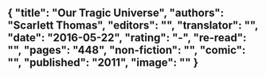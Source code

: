 {
 "title": "Our Tragic Universe",
 "authors": "Scarlett Thomas",
 "editors": "",
 "translator": "",
 "date": "2016-05-22",
 "rating": "-",
 "re-read": "",
 "pages": "448",
 "non-fiction": "",
 "comic": "",
 "published": "2011",
 "image": ""
}
---

